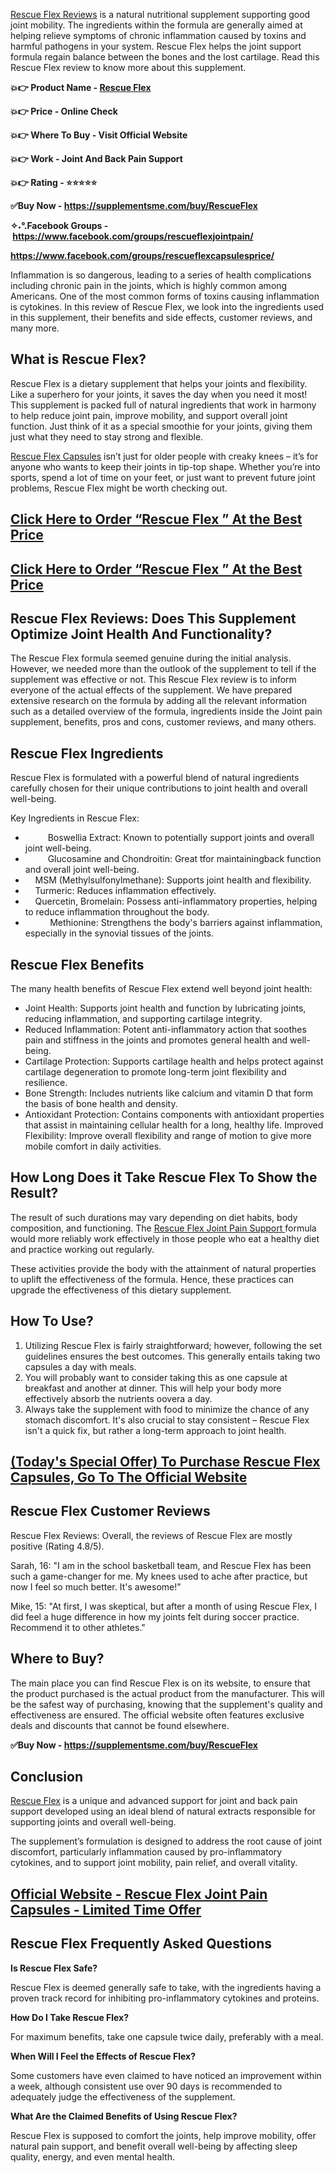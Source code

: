 <p><a href="https://supplementsme.com/buy/RescueFlex"><span style="font-weight: 400;">Rescue Flex Reviews</span></a><span style="font-weight: 400;"> is a natural nutritional supplement supporting good joint mobility. The ingredients within the formula are generally aimed at helping relieve symptoms of chronic inflammation caused by toxins and harmful pathogens in your system. Rescue Flex helps the joint support formula regain balance between the bones and the lost cartilage. Read this Rescue Flex review to know more about this supplement.</span></p>
<p><strong>💥👉 Product Name - </strong><a href="https://supplementsme.com/buy/RescueFlex"><strong>Rescue Flex</strong></a></p>
<p><strong>💥👉 Price - Online Check</strong></p>
<p><strong>💥👉 Where To Buy - Visit Official Website</strong></p>
<p><strong>💥👉 Work - Joint And Back Pain Support</strong></p>
<p><strong>💥👉 Rating - ⭐⭐⭐⭐⭐</strong></p>
<p><strong>✅Buy Now - </strong><a href="https://supplementsme.com/buy/RescueFlex"><strong>https://supplementsme.com/buy/RescueFlex</strong></a></p>
<p><strong>✧˖&deg;.Facebook Groups -&nbsp;<a href="https://www.facebook.com/groups/rescueflexjointpain/">https://www.facebook.com/groups/rescueflexjointpain/</a></strong></p>
<p><strong><a href="https://www.facebook.com/groups/rescueflexcapsulesprice/">https://www.facebook.com/groups/rescueflexcapsulesprice/</a></strong></p>
<p><span style="font-weight: 400;">Inflammation is so dangerous, leading to a series of health complications including chronic pain in the joints, which is highly common among Americans. One of the most common forms of toxins causing inflammation is cytokines. In this review of Rescue Flex, we look into the ingredients used in this supplement, their benefits and side effects, customer reviews, and many more.</span></p>
<h2><strong>What is Rescue Flex?</strong></h2>
<p><span style="font-weight: 400;">Rescue Flex is a dietary supplement that helps your joints and flexibility. Like a superhero for your joints, it saves the day when you need it most! This supplement is packed full of natural ingredients that work in harmony to help reduce joint pain, improve mobility, and support overall joint function. Just think of it as a special smoothie for your joints, giving them just what they need to stay strong and flexible.</span></p>
<p><a href="https://supplementsme.com/buy/RescueFlex"><span style="font-weight: 400;">Rescue Flex Capsules</span></a><span style="font-weight: 400;"> isn&rsquo;t just for older people with creaky knees &ndash; it&rsquo;s for anyone who wants to keep their joints in tip-top shape. Whether you&rsquo;re into sports, spend a lot of time on your feet, or just want to prevent future joint problems, Rescue Flex might be worth checking out.</span></p>
<h2><a href="https://supplementsme.com/buy/RescueFlex"><strong>Click Here to Order &ldquo;Rescue Flex &rdquo; At the Best Price</strong></a></h2>
<h2><a href="https://supplementsme.com/buy/RescueFlex"><strong>Click Here to Order &ldquo;Rescue Flex &rdquo; At the Best Price</strong></a></h2>
<h2><strong>Rescue Flex Reviews: Does This Supplement Optimize Joint Health And Functionality?</strong></h2>
<p><span style="font-weight: 400;">The Rescue Flex formula seemed genuine during the initial analysis. However, we needed more than the outlook of the supplement to tell if the supplement was effective or not. This Rescue Flex review is to inform everyone of the actual effects of the supplement. We have prepared extensive research on the formula by adding all the relevant information such as a detailed overview of the formula, ingredients inside the Joint pain supplement, benefits, pros and cons, customer reviews, and many others.</span></p>
<h2><strong>Rescue Flex Ingredients</strong></h2>
<p><span style="font-weight: 400;">Rescue Flex is formulated with a powerful blend of natural ingredients carefully chosen for their unique contributions to joint health and overall well-being.</span></p>
<p><span style="font-weight: 400;">Key Ingredients in Rescue Flex:</span></p>
<ul>
<li><span style="font-weight: 400;"> &nbsp; </span> <span style="font-weight: 400;">&emsp;&emsp;Boswellia Extract: Known to potentially support joints and overall joint well-being.</span></li>
<li><span style="font-weight: 400;"> &nbsp; </span> <span style="font-weight: 400;">&emsp;&emsp;Glucosamine and Chondroitin: Great tfor maintainingback function and overall joint well-being.</span></li>
<li><span style="font-weight: 400;"> &nbsp; &nbsp; </span> <span style="font-weight: 400;">MSM (Methylsulfonylmethane): Supports joint health and flexibility.</span></li>
<li><span style="font-weight: 400;"> &nbsp; &nbsp; </span> <span style="font-weight: 400;">Turmeric: Reduces inflammation effectively.</span></li>
<li><span style="font-weight: 400;"> &nbsp; &nbsp; </span> <span style="font-weight: 400;">Quercetin, Bromelain: Possess anti-inflammatory properties, helping to reduce inflammation throughout the body.</span></li>
<li><span style="font-weight: 400;"> &nbsp; &nbsp; &nbsp; &nbsp; &nbsp; </span> <span style="font-weight: 400;">Methionine: Strengthens the body's barriers against inflammation, especially in the synovial tissues of the joints.</span></li>
</ul>
<h2><strong>Rescue Flex Benefits</strong></h2>
<p><span style="font-weight: 400;">The many health benefits of Rescue Flex extend well beyond joint health:</span></p>
<ul>
<li style="font-weight: 400;"><span style="font-weight: 400;">Joint Health: Supports joint health and function by lubricating joints, reducing inflammation, and supporting cartilage integrity.</span></li>
<li style="font-weight: 400;"><span style="font-weight: 400;">Reduced Inflammation: Potent anti-inflammatory action that soothes pain and stiffness in the joints and promotes general health and well-being.</span></li>
<li style="font-weight: 400;"><span style="font-weight: 400;">Cartilage Protection: Supports cartilage health and helps protect against cartilage degeneration to promote long-term joint flexibility and resilience.&nbsp;</span></li>
<li style="font-weight: 400;"><span style="font-weight: 400;">Bone Strength: Includes nutrients like calcium and vitamin D that form the basis of bone health and density.&nbsp;</span></li>
<li style="font-weight: 400;"><span style="font-weight: 400;">Antioxidant Protection: Contains components with antioxidant properties that assist in maintaining cellular health for a long, healthy life. Improved Flexibility: Improve overall flexibility and range of motion to give more mobile comfort in daily activities.&nbsp;</span></li>
</ul>
<h2><strong>How Long Does it Take Rescue Flex To Show the Result?</strong></h2>
<p><span style="font-weight: 400;">The result of such durations may vary depending on diet habits, body composition, and functioning. The </span><a href="https://supplementsme.com/buy/RescueFlex"><span style="font-weight: 400;">Rescue Flex Joint Pain Support </span></a><span style="font-weight: 400;">formula would more reliably work effectively in those people who eat a healthy diet and practice working out regularly.</span></p>
<p><span style="font-weight: 400;">These activities provide the body with the attainment of natural properties to uplift the effectiveness of the formula. Hence, these practices can upgrade the effectiveness of this dietary supplement.</span></p>
<h2><strong>How To Use?</strong></h2>
<ol>
<li style="font-weight: 400;"><span style="font-weight: 400;">Utilizing Rescue Flex is fairly straightforward; however, following the set guidelines ensures the best outcomes. This generally entails taking two capsules a day with meals.</span></li>
<li style="font-weight: 400;"><span style="font-weight: 400;">You will probably want to consider taking this as one capsule at breakfast and another at dinner. This will help your body more effectively absorb the nutrients oovera a day.</span></li>
<li style="font-weight: 400;"><span style="font-weight: 400;">Always take the supplement with food to minimize the chance of any stomach discomfort. It's also crucial to stay consistent &ndash; Rescue Flex isn't a quick fix, but rather a long-term approach to joint health.</span></li>
</ol>
<h2><a href="https://supplementsme.com/buy/RescueFlex"><strong>(Today's Special Offer) To Purchase Rescue Flex Capsules, Go To The Official Website</strong></a></h2>
<h2><strong>Rescue Flex Customer Reviews</strong></h2>
<p><span style="font-weight: 400;">Rescue Flex Reviews: Overall, the reviews of Rescue Flex are mostly positive (Rating 4.8/5).</span></p>
<p><span style="font-weight: 400;">Sarah, 16: "I am in the school basketball team, and Rescue Flex has been such a game-changer for me. My knees used to ache after practice, but now I feel so much better. It's awesome!"</span></p>
<p><span style="font-weight: 400;">Mike, 15: "At first, I was skeptical, but after a month of using Rescue Flex, I did feel a huge difference in how my joints felt during soccer practice. Recommend it to other athletes."</span></p>
<h2><strong>Where to Buy?</strong></h2>
<p><span style="font-weight: 400;">The main place you can find Rescue Flex is on its website, to ensure that the product purchased is the actual product from the manufacturer. This will be the safest way of purchasing, knowing that the supplement's quality and effectiveness are ensured. The official website often features exclusive deals and discounts that cannot be found elsewhere.</span></p>
<p><strong>✅Buy Now - </strong><a href="https://supplementsme.com/buy/RescueFlex"><strong>https://supplementsme.com/buy/RescueFlex</strong></a></p>
<h2><strong>Conclusion&nbsp;</strong></h2>
<p><a href="https://supplementsme.com/buy/RescueFlex"><span style="font-weight: 400;">Rescue Flex</span></a><span style="font-weight: 400;"> is a unique and advanced support for joint and back pain support developed using an ideal blend of natural extracts responsible for supporting joints and overall well-being.</span></p>
<p><span style="font-weight: 400;">The supplement&rsquo;s formulation is designed to address the root cause of joint discomfort, particularly inflammation caused by pro-inflammatory cytokines, and to support joint mobility, pain relief, and overall vitality.</span></p>
<h2><a href="https://supplementsme.com/buy/RescueFlex"><strong>Official Website - Rescue Flex Joint Pain Capsules - Limited Time Offer</strong></a></h2>
<h2><strong>Rescue Flex Frequently Asked Questions</strong></h2>
<p><strong>Is Rescue Flex Safe?</strong></p>
<p><span style="font-weight: 400;">Rescue Flex is deemed generally safe to take, with the ingredients having a proven track record for inhibiting pro-inflammatory cytokines and proteins.</span></p>
<p><strong>How Do I Take Rescue Flex?</strong></p>
<p><span style="font-weight: 400;">For maximum benefits, take one capsule twice daily, preferably with a meal.</span></p>
<p><strong>When Will I Feel the Effects of Rescue Flex?</strong></p>
<p><span style="font-weight: 400;">Some customers have even claimed to have noticed an improvement within a week, although consistent use over 90 days is recommended to adequately judge the effectiveness of the supplement.</span></p>
<p><strong>What Are the Claimed Benefits of Using Rescue Flex?</strong></p>
<p><span style="font-weight: 400;">Rescue Flex is supposed to comfort the joints, help improve mobility, offer natural pain support, and benefit overall well-being by affecting sleep quality, energy, and even mental health.</span></p>
<p><span style="font-weight: 400;">&nbsp;</span></p>
